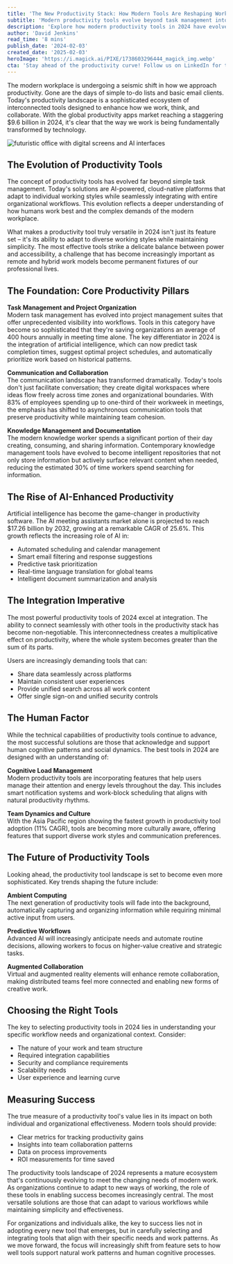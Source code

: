 ```yaml
---
title: 'The New Productivity Stack: How Modern Tools Are Reshaping Work in 2024'
subtitle: 'Modern productivity tools evolve beyond task management into AI-powered ecosystems'
description: 'Explore how modern productivity tools in 2024 have evolved into sophisticated AI-powered ecosystems, transforming task management, collaboration, and knowledge management. Discover how these advancements redefine how we work in the modern digital age.'
author: 'David Jenkins'
read_time: '8 mins'
publish_date: '2024-02-03'
created_date: '2025-02-03'
heroImage: 'https://i.magick.ai/PIXE/1738603296444_magick_img.webp'
cta: 'Stay ahead of the productivity curve! Follow us on LinkedIn for the latest insights on workplace technology trends and tips to maximize your team\'s efficiency.'
---
```


The modern workplace is undergoing a seismic shift in how we approach productivity. Gone are the days of simple to-do lists and basic email clients. Today's productivity landscape is a sophisticated ecosystem of interconnected tools designed to enhance how we work, think, and collaborate. With the global productivity apps market reaching a staggering $9.6 billion in 2024, it's clear that the way we work is being fundamentally transformed by technology.

![futuristic office with digital screens and AI interfaces](https://i.magick.ai/PIXE/1738603296447_magick_img.webp)

## The Evolution of Productivity Tools

The concept of productivity tools has evolved far beyond simple task management. Today's solutions are AI-powered, cloud-native platforms that adapt to individual working styles while seamlessly integrating with entire organizational workflows. This evolution reflects a deeper understanding of how humans work best and the complex demands of the modern workplace.

What makes a productivity tool truly versatile in 2024 isn't just its feature set – it's its ability to adapt to diverse working styles while maintaining simplicity. The most effective tools strike a delicate balance between power and accessibility, a challenge that has become increasingly important as remote and hybrid work models become permanent fixtures of our professional lives.

## The Foundation: Core Productivity Pillars

**Task Management and Project Organization**  
Modern task management has evolved into project management suites that offer unprecedented visibility into workflows. Tools in this category have become so sophisticated that they're saving organizations an average of 400 hours annually in meeting time alone. The key differentiator in 2024 is the integration of artificial intelligence, which can now predict task completion times, suggest optimal project schedules, and automatically prioritize work based on historical patterns.

**Communication and Collaboration**  
The communication landscape has transformed dramatically. Today's tools don't just facilitate conversation; they create digital workspaces where ideas flow freely across time zones and organizational boundaries. With 83% of employees spending up to one-third of their workweek in meetings, the emphasis has shifted to asynchronous communication tools that preserve productivity while maintaining team cohesion.

**Knowledge Management and Documentation**  
The modern knowledge worker spends a significant portion of their day creating, consuming, and sharing information. Contemporary knowledge management tools have evolved to become intelligent repositories that not only store information but actively surface relevant content when needed, reducing the estimated 30% of time workers spend searching for information.

## The Rise of AI-Enhanced Productivity

Artificial intelligence has become the game-changer in productivity software. The AI meeting assistants market alone is projected to reach $17.26 billion by 2032, growing at a remarkable CAGR of 25.6%. This growth reflects the increasing role of AI in:

- Automated scheduling and calendar management
- Smart email filtering and response suggestions
- Predictive task prioritization
- Real-time language translation for global teams
- Intelligent document summarization and analysis

## The Integration Imperative

The most powerful productivity tools of 2024 excel at integration. The ability to connect seamlessly with other tools in the productivity stack has become non-negotiable. This interconnectedness creates a multiplicative effect on productivity, where the whole system becomes greater than the sum of its parts.

Users are increasingly demanding tools that can:
- Share data seamlessly across platforms
- Maintain consistent user experiences
- Provide unified search across all work content
- Offer single sign-on and unified security controls

## The Human Factor

While the technical capabilities of productivity tools continue to advance, the most successful solutions are those that acknowledge and support human cognitive patterns and social dynamics. The best tools in 2024 are designed with an understanding of:

**Cognitive Load Management**  
Modern productivity tools are incorporating features that help users manage their attention and energy levels throughout the day. This includes smart notification systems and work-block scheduling that aligns with natural productivity rhythms.

**Team Dynamics and Culture**  
With the Asia Pacific region showing the fastest growth in productivity tool adoption (11% CAGR), tools are becoming more culturally aware, offering features that support diverse work styles and communication preferences.

## The Future of Productivity Tools

Looking ahead, the productivity tool landscape is set to become even more sophisticated. Key trends shaping the future include:

**Ambient Computing**  
The next generation of productivity tools will fade into the background, automatically capturing and organizing information while requiring minimal active input from users.

**Predictive Workflows**  
Advanced AI will increasingly anticipate needs and automate routine decisions, allowing workers to focus on higher-value creative and strategic tasks.

**Augmented Collaboration**  
Virtual and augmented reality elements will enhance remote collaboration, making distributed teams feel more connected and enabling new forms of creative work.

## Choosing the Right Tools

The key to selecting productivity tools in 2024 lies in understanding your specific workflow needs and organizational context. Consider:

- The nature of your work and team structure
- Required integration capabilities
- Security and compliance requirements
- Scalability needs
- User experience and learning curve

## Measuring Success

The true measure of a productivity tool's value lies in its impact on both individual and organizational effectiveness. Modern tools should provide:

- Clear metrics for tracking productivity gains
- Insights into team collaboration patterns
- Data on process improvements
- ROI measurements for time saved

The productivity tools landscape of 2024 represents a mature ecosystem that's continuously evolving to meet the changing needs of modern work. As organizations continue to adapt to new ways of working, the role of these tools in enabling success becomes increasingly central. The most versatile solutions are those that can adapt to various workflows while maintaining simplicity and effectiveness.

For organizations and individuals alike, the key to success lies not in adopting every new tool that emerges, but in carefully selecting and integrating tools that align with their specific needs and work patterns. As we move forward, the focus will increasingly shift from feature sets to how well tools support natural work patterns and human cognitive processes.